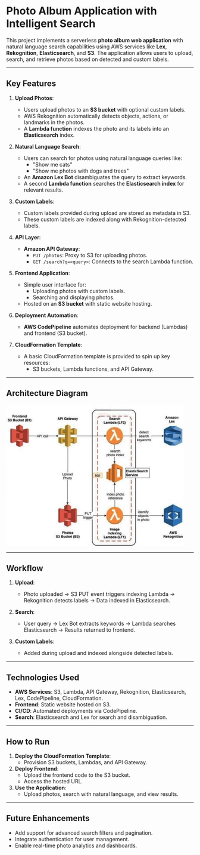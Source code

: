 # Photo Album Application with Intelligent Search

This project implements a serverless **photo album web application** with natural language search capabilities using AWS services like **Lex**, **Rekognition**, **Elasticsearch**, and **S3**. The application allows users to upload, search, and retrieve photos based on detected and custom labels.

---

## Key Features

1. **Upload Photos**:
   - Users upload photos to an **S3 bucket** with optional custom labels.
   - AWS Rekognition automatically detects objects, actions, or landmarks in the photos.
   - A **Lambda function** indexes the photo and its labels into an **Elasticsearch** index.

2. **Natural Language Search**:
   - Users can search for photos using natural language queries like:
     - "Show me cats"
     - "Show me photos with dogs and trees"
   - An **Amazon Lex Bot** disambiguates the query to extract keywords.
   - A second **Lambda function** searches the **Elasticsearch index** for relevant results.

3. **Custom Labels**:
   - Custom labels provided during upload are stored as metadata in S3.
   - These custom labels are indexed along with Rekognition-detected labels.

4. **API Layer**:
   - **Amazon API Gateway**:
     - `PUT /photos`: Proxy to S3 for uploading photos.
     - `GET /search?q=<query>`: Connects to the search Lambda function.

5. **Frontend Application**:
   - Simple user interface for:
     - Uploading photos with custom labels.
     - Searching and displaying photos.
   - Hosted on an **S3 bucket** with static website hosting.

6. **Deployment Automation**:
   - **AWS CodePipeline** automates deployment for backend (Lambdas) and frontend (S3 bucket).

7. **CloudFormation Template**:
   - A basic CloudFormation template is provided to spin up key resources:
     - S3 buckets, Lambda functions, and API Gateway.

---

## Architecture Diagram

![Architecture Diagram](Diagram.jpg)

---

## Workflow

1. **Upload**:
   - Photo uploaded → S3 PUT event triggers indexing Lambda → Rekognition detects labels → Data indexed in Elasticsearch.

2. **Search**:
   - User query → Lex Bot extracts keywords → Lambda searches Elasticsearch → Results returned to frontend.

3. **Custom Labels**:
   - Added during upload and indexed alongside detected labels.

---

## Technologies Used

- **AWS Services**: S3, Lambda, API Gateway, Rekognition, Elasticsearch, Lex, CodePipeline, CloudFormation.
- **Frontend**: Static website hosted on S3.
- **CI/CD**: Automated deployments via CodePipeline.
- **Search**: Elasticsearch and Lex for search and disambiguation.

---

## How to Run

1. **Deploy the CloudFormation Template**:
   - Provision S3 buckets, Lambdas, and API Gateway.
2. **Deploy Frontend**:
   - Upload the frontend code to the S3 bucket.
   - Access the hosted URL.
3. **Use the Application**:
   - Upload photos, search with natural language, and view results.

---

## Future Enhancements

- Add support for advanced search filters and pagination.
- Integrate authentication for user management.
- Enable real-time photo analytics and dashboards. 
